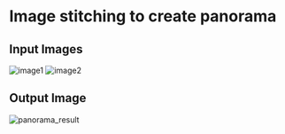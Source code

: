 # Image stitching to create panorama 

## Input Images
![image1](https://user-images.githubusercontent.com/15849927/27177072-c61c3886-51e2-11e7-9273-11fc1112c54b.jpg)
![image2](https://user-images.githubusercontent.com/15849927/27177073-c62d5ec2-51e2-11e7-886e-13defa87bba5.jpg)

## Output Image
![panorama_result](https://user-images.githubusercontent.com/15849927/27177052-b9e5e990-51e2-11e7-9475-c4f99e96d825.jpg)
